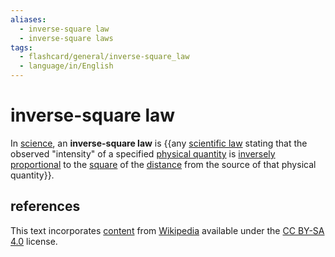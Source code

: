 ```yaml
---
aliases:
  - inverse-square law
  - inverse-square laws
tags:
  - flashcard/general/inverse-square_law
  - language/in/English
---
```


# inverse-square law

In [science](science.md), an __inverse-square law__ is {{any [scientific law](scientific%20law.md) stating that the observed "intensity" of a specified [physical quantity](physical%20quantity.md) is [inversely proportional](proportionality%20(mathematics).md#inverse%20proportionality) to the [square](square%20(algebra).md) of the [distance](distance.md) from the source of that physical quantity}}. <!--SR:!2024-09-24,43,290-->

## references

This text incorporates [content](https://en.wikipedia.org/wiki/inverse-square_law) from [Wikipedia](Wikipedia.md) available under the [CC BY-SA 4.0](https://creativecommons.org/licenses/by-sa/4.0/) license.
